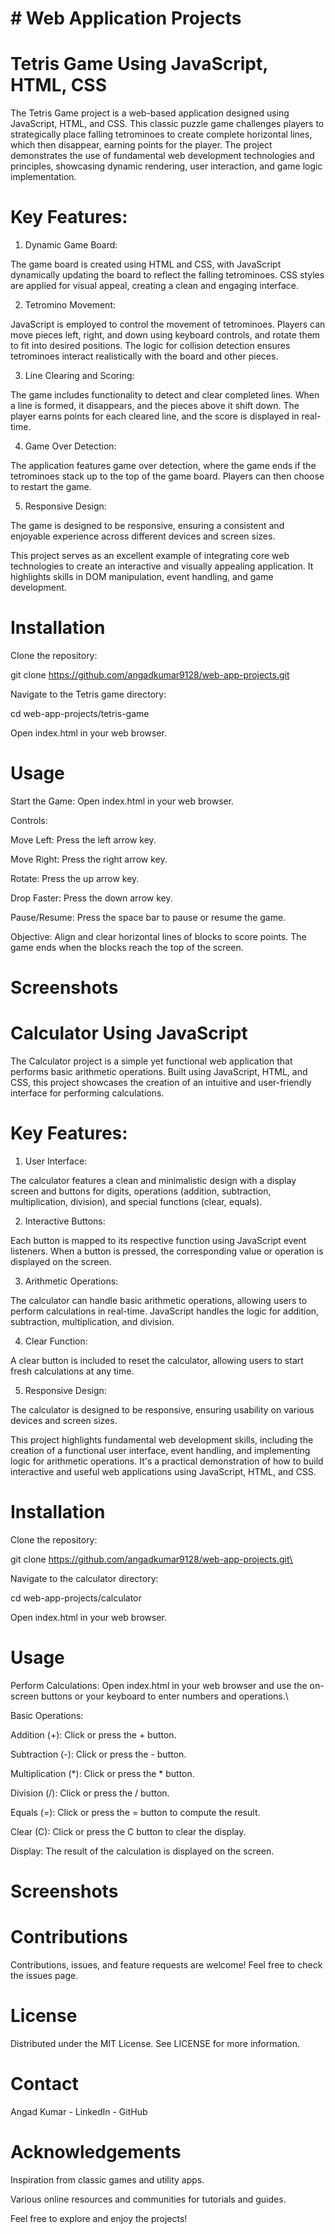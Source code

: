 # # Web Application Projects 

# Tetris Game Using JavaScript, HTML, CSS

The Tetris Game project is a web-based application designed using JavaScript, HTML, and CSS. This classic puzzle game challenges players to strategically place falling tetrominoes to create complete horizontal lines, which then disappear, earning points for the player. The project demonstrates the use of fundamental web development technologies and principles, showcasing dynamic rendering, user interaction, and game logic implementation.

# Key Features:

1. Dynamic Game Board:

The game board is created using HTML and CSS, with JavaScript dynamically updating the board to reflect the falling tetrominoes. CSS styles are applied for visual appeal, creating a clean and engaging interface.

2. Tetromino Movement:

JavaScript is employed to control the movement of tetrominoes. Players can move pieces left, right, and down using keyboard controls, and rotate them to fit into desired positions. The logic for collision detection ensures tetrominoes interact realistically with the board and other pieces.

3. Line Clearing and Scoring:

The game includes functionality to detect and clear completed lines. When a line is formed, it disappears, and the pieces above it shift down. The player earns points for each cleared line, and the score is displayed in real-time.

4. Game Over Detection:

The application features game over detection, where the game ends if the tetrominoes stack up to the top of the game board. Players can then choose to restart the game.

5. Responsive Design:

The game is designed to be responsive, ensuring a consistent and enjoyable experience across different devices and screen sizes.

This project serves as an excellent example of integrating core web technologies to create an interactive and visually appealing application. It highlights skills in DOM manipulation, event handling, and game development.

# Installation

Clone the repository:

git clone https://github.com/angadkumar9128/web-app-projects.git

Navigate to the Tetris game directory:

cd web-app-projects/tetris-game

Open index.html in your web browser.

# Usage

Start the Game: Open index.html in your web browser.

Controls:

Move Left: Press the left arrow key.

Move Right: Press the right arrow key.

Rotate: Press the up arrow key.

Drop Faster: Press the down arrow key.

Pause/Resume: Press the space bar to pause or resume the game.

Objective: Align and clear horizontal lines of blocks to score points. The game ends when the blocks reach the top of the screen.

# Screenshots


# Calculator Using JavaScript

The Calculator project is a simple yet functional web application that performs basic arithmetic operations. Built using JavaScript, HTML, and CSS, this project showcases the creation of an intuitive and user-friendly interface for performing calculations.

# Key Features:

1. User Interface:

The calculator features a clean and minimalistic design with a display screen and buttons for digits, operations (addition, subtraction, multiplication, division), and special functions (clear, equals).

2. Interactive Buttons:

Each button is mapped to its respective function using JavaScript event listeners. When a button is pressed, the corresponding value or operation is displayed on the screen.

3. Arithmetic Operations:

The calculator can handle basic arithmetic operations, allowing users to perform calculations in real-time. JavaScript handles the logic for addition, subtraction, multiplication, and division.

4. Clear Function:

A clear button is included to reset the calculator, allowing users to start fresh calculations at any time.

5. Responsive Design:

The calculator is designed to be responsive, ensuring usability on various devices and screen sizes.

This project highlights fundamental web development skills, including the creation of a functional user interface, event handling, and implementing logic for arithmetic operations. It's a practical demonstration of how to build interactive and useful web applications using JavaScript, HTML, and CSS.

# Installation

Clone the repository:

git clone https://github.com/angadkumar9128/web-app-projects.git\

Navigate to the calculator directory:

cd web-app-projects/calculator

Open index.html in your web browser.

# Usage

Perform Calculations: Open index.html in your web browser and use the on-screen buttons or your keyboard to enter numbers and operations.\

Basic Operations:

Addition (+): Click or press the + button.

Subtraction (-): Click or press the - button.

Multiplication (*): Click or press the * button.

Division (/): Click or press the / button.

Equals (=): Click or press the = button to compute the result.

Clear (C): Click or press the C button to clear the display.

Display: The result of the calculation is displayed on the screen.

# Screenshots

# Contributions

Contributions, issues, and feature requests are welcome! Feel free to check the issues page.

# License
Distributed under the MIT License. See LICENSE for more information.

# Contact

Angad Kumar - LinkedIn - GitHub

# Acknowledgements

Inspiration from classic games and utility apps.

Various online resources and communities for tutorials and guides.

Feel free to explore and enjoy the projects!
